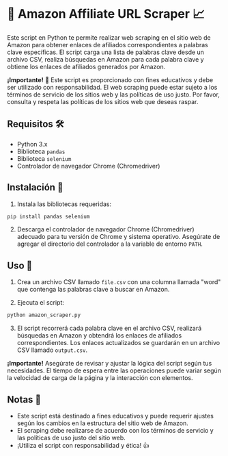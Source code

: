 # 🛒 Amazon Affiliate URL Scraper 📈

Este script en Python te permite realizar web scraping en el sitio web de Amazon para obtener enlaces de afiliados correspondientes a palabras clave específicas. El script carga una lista de palabras clave desde un archivo CSV, realiza búsquedas en Amazon para cada palabra clave y obtiene los enlaces de afiliados generados por Amazon.

**¡Importante!** 🚨 Este script es proporcionado con fines educativos y debe ser utilizado con responsabilidad. El web scraping puede estar sujeto a los términos de servicio de los sitios web y las políticas de uso justo. Por favor, consulta y respeta las políticas de los sitios web que deseas raspar.

## Requisitos 🛠️

- Python 3.x
- Biblioteca `pandas`
- Biblioteca `selenium`
- Controlador de navegador Chrome (Chromedriver)

## Instalación 🚀

1. Instala las bibliotecas requeridas:

```bash
pip install pandas selenium
```

2. Descarga el controlador de navegador Chrome (Chromedriver) adecuado para tu versión de Chrome y sistema operativo. Asegúrate de agregar el directorio del controlador a la variable de entorno `PATH`.

## Uso 📝

1. Crea un archivo CSV llamado `file.csv` con una columna llamada "word" que contenga las palabras clave a buscar en Amazon.

2. Ejecuta el script:

```bash
python amazon_scraper.py
```

3. El script recorrerá cada palabra clave en el archivo CSV, realizará búsquedas en Amazon y obtendrá los enlaces de afiliados correspondientes. Los enlaces actualizados se guardarán en un archivo CSV llamado `output.csv`.

**¡Importante!** Asegúrate de revisar y ajustar la lógica del script según tus necesidades. El tiempo de espera entre las operaciones puede variar según la velocidad de carga de la página y la interacción con elementos.

## Notas 📝

- Este script está destinado a fines educativos y puede requerir ajustes según los cambios en la estructura del sitio web de Amazon.
- El scraping debe realizarse de acuerdo con los términos de servicio y las políticas de uso justo del sitio web.
- ¡Utiliza el script con responsabilidad y ética! 👍
